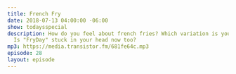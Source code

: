 ```yaml
---
title: French Fry
date: 2018-07-13 04:00:00 -06:00
show: todaysspecial
description: How do you feel about french fries? Which variation is your favorite?
  Is "FryDay" stuck in your head now too?
mp3: https://media.transistor.fm/681fe64c.mp3
episode: 28
layout: episode
---
```


